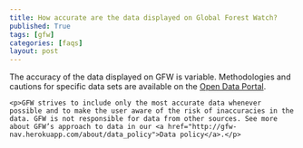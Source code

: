 ```yaml
---
title: How accurate are the data displayed on Global Forest Watch?
published: True
tags: [gfw]
categories: [faqs]
layout: post
---
```


<div class="content">
	<p>The accuracy of the data displayed on GFW is variable. Methodologies and cautions for specific data sets are available on the <a href="http://data.globalforestwatch.org/">Open Data Portal</a>.</p>

	<p>GFW strives to include only the most accurate data whenever possible and to make the user aware of the risk of inaccuracies in the data. GFW is not responsible for data from other sources. See more about GFW’s approach to data in our <a href="http://gfw-nav.herokuapp.com/about/data_policy">Data policy</a>.</p>
</div>